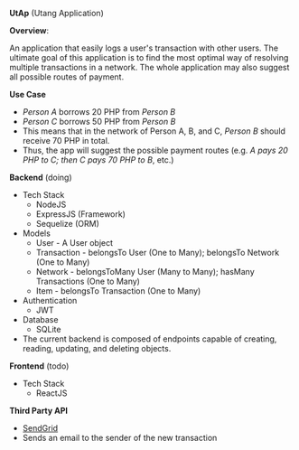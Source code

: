 **UtAp** (Utang Application)

**Overview**:

An application that easily logs a user's transaction with other users. The ultimate goal of this application is to find the most optimal way of resolving multiple transactions in a network. The whole application may also suggest all possible routes of payment.

**Use Case**
- *Person A* borrows 20 PHP from *Person B*
- *Person C* borrows 50 PHP from *Person B*
- This means that in the network of Person A, B, and C, *Person B* should receive 70 PHP in total.
- Thus, the app will suggest the possible payment routes (e.g. *A pays 20 PHP to C; then C pays 70 PHP to B*, etc.)

**Backend** (doing)
- Tech Stack
   - NodeJS
   - ExpressJS (Framework)
   - Sequelize (ORM)
- Models
   - User - A User object
   - Transaction - belongsTo User (One to Many); belongsTo Network (One to Many)
   - Network - belongsToMany User (Many to Many); hasMany Transactions (One to Many)
   - Item - belongsTo Transaction (One to Many)
- Authentication
   - JWT
- Database
   - SQLite
- The current backend is composed of endpoints capable of creating, reading, updating, and deleting objects.

**Frontend** (todo)
- Tech Stack
   - ReactJS

**Third Party API**
- [SendGrid](https://github.com/sendgrid/sendgrid-nodejs/tree/main/packages/mail)
- Sends an email to the sender of the new transaction
